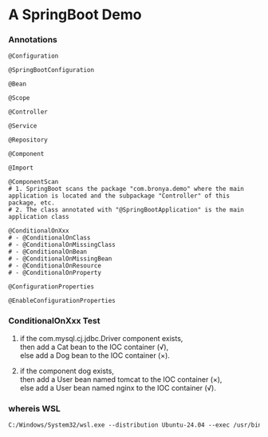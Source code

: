 # A SpringBoot Demo

### Annotations

```shell
@Configuration

@SpringBootConfiguration

@Bean

@Scope

@Controller

@Service

@Repository

@Component

@Import

@ComponentScan
# 1. SpringBoot scans the package "com.bronya.demo" where the main application is located and the subpackage "Controller" of this package, etc.
# 2. The class annotated with "@SpringBootApplication" is the main application class

@ConditionalOnXxx
# - @ConditionalOnClass
# - @ConditionalOnMissingClass
# - @ConditionalOnBean
# - @ConditionalOnMissingBean
# - @ConditionalOnResource
# - @ConditionalOnProperty

@ConfigurationProperties

@EnableConfigurationProperties
```

### ConditionalOnXxx Test

1. if the com.mysql.cj.jdbc.Driver component exists,  
then add a Cat bean to the IOC container (√),  
else add a Dog bean to the IOC container (×).

2. if the component dog exists,  
then add a User bean named tomcat to the IOC container (×),  
else add a User bean named nginx to the IOC container (√).

### whereis WSL

```tex
C:/Windows/System32/wsl.exe --distribution Ubuntu-24.04 --exec /usr/bin/zsh
```